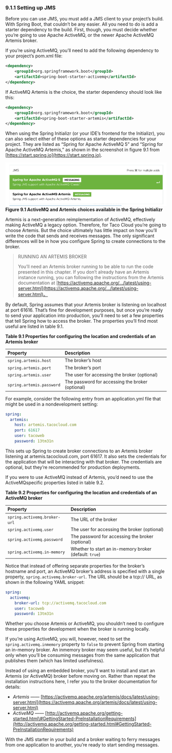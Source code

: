 ### 9.1.1 Setting up JMS

Before you can use JMS, you must add a JMS client to your project’s build. With Spring Boot, that couldn’t be any easier. All you need to do is add a starter dependency to the build. First, though, you must decide whether you’re going to use Apache ActiveMQ, or the newer Apache ActiveMQ Artemis broker.

If you’re using ActiveMQ, you’ll need to add the following dependency to your project’s pom.xml file:

```xml
<dependency>
    <groupId>org.springframework.boot</groupId>
    <artifactId>spring-boot-starter-activemq</artifactId>
</dependency>
```

If ActiveMQ Artemis is the choice, the starter dependency should look like this:

```xml
<dependency>
    <groupId>org.springframework.boot</groupId>
    <artifactId>spring-boot-starter-artemis</artifactId>
</dependency>
```

When using the Spring Initializr (or your IDE’s frontend for the Initializr), you can also select either of these options as starter dependencies for your project. They are listed as “Spring for Apache ActiveMQ 5” and “Spring for Apache ActiveMQ Artemis,” as shown in the screenshot in figure 9.1 from [https://start.spring.io](https://start.spring.io).

![Figure 9.1](../../assets/9.1.png)
**Figure 9.1 ActiveMQ and Artemis choices available in the Spring Initializr**

Artemis is a next-generation reimplementation of ActiveMQ, effectively making ActiveMQ a legacy option. Therefore, for Taco Cloud you’re going to choose Artemis. But the choice ultimately has little impact on how you’ll write the code that sends and receives messages. The only significant differences will be in how you configure Spring to create connections to the broker.

>RUNNING AN ARTEMIS BROKER
>
>You’ll need an Artemis broker running to be able to run the code presented in this chapter. If you don’t already have an Artemis instance running, you can following the instructions from the Artemis documentation at [https://activemq.apache.org/.../latest/using-server.html](https://activemq.apache.org/.../latest/using-server.html)。

By default, Spring assumes that your Artemis broker is listening on localhost at port 61616. That’s fine for development purposes, but once you’re ready to send your application into production, you’ll need to set a few properties that tell Spring how to access the broker. The properties you’ll find most useful are listed in table 9.1.

**Table 9.1  Properties for configuring the location and credentials of an Artemis broker**

| Property | Description |
| :--- | :--- |
| `spring.artemis.host` | The broker’s host |
| `spring.artemis.port` | The broker’s port |
| `spring.artemis.user` | The user for accessing the broker (optional) |
| `spring.artemis.password` | The password for accessing the broker (optional) |

For example, consider the following entry from an application.yml file that might be used in a nondevelopment setting:

```yaml
spring:
  artemis:
    host: artemis.tacocloud.com
    port: 61617
    user: tacoweb
    password: 13tm31n
```

This sets up Spring to create broker connections to an Artemis broker listening at artemis.tacocloud.com, port 61617. It also sets the credentials for the application that will be interacting with that broker. The credentials are optional, but they’re recommended for production deployments.

If you were to use ActiveMQ instead of Artemis, you’d need to use the ActiveMQspecific properties listed in table 9.2.

**Table 9.2 Properties for configuring the location and credentials of an ActiveMQ broker**

| Property | Description |
| :--- | :--- |
| `spring.activemq.broker-url` | The URL of the broker |
| `spring.activemq.user` | The user for accessing the broker (optional) |
| `spring.activemq.password` | The password for accessing the broker (optional) |
| `spring.activemq.in-memory` | Whether to start an in-memory broker (default: `true`) |

Notice that instead of offering separate properties for the broker’s hostname and port, an ActiveMQ broker’s address is specified with a single property, `spring.activemq.broker-url`. The URL should be a tcp:// URL, as shown in the following YAML snippet:

```yaml
spring:
  activemq:
    broker-url: tcp://activemq.tacocloud.com
    user: tacoweb
    password: 13tm31n
```

Whether you choose Artemis or ActiveMQ, you shouldn’t need to configure these properties for development when the broker is running locally.

If you’re using ActiveMQ, you will, however, need to set the `spring.activemq.inmemory` property to `false` to prevent Spring from starting an in-memory broker. An inmemory broker may seem useful, but it’s helpful only when you’ll be consuming messages from the same application that publishes them (which has limited usefulness).

Instead of using an embedded broker, you’ll want to install and start an Artemis (or ActiveMQ) broker before moving on. Rather than repeat the installation instructions here, I refer you to the broker documentation for details:

* _Artemis_ —— [https://activemq.apache.org/artemis/docs/latest/using-server.html](https://activemq.apache.org/artemis/docs/latest/using-server.html)
* _ActiveMQ_ —— [http://activemq.apache.org/getting-started.html\#GettingStarted-PreInstallationRequirements](http://activemq.apache.org/getting-started.html#GettingStarted-PreInstallationRequirements)

With the JMS starter in your build and a broker waiting to ferry messages from one application to another, you’re ready to start sending messages.
